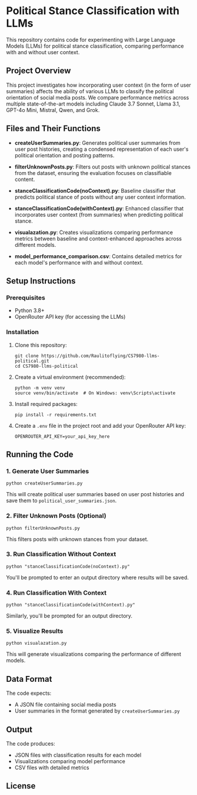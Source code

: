 # Political Stance Classification with LLMs

This repository contains code for experimenting with Large Language Models (LLMs) for political stance classification, comparing performance with and without user context.

## Project Overview

This project investigates how incorporating user context (in the form of user summaries) affects the ability of various LLMs to classify the political orientation of social media posts. We compare performance metrics across multiple state-of-the-art models including Claude 3.7 Sonnet, Llama 3.1, GPT-4o Mini, Mistral, Qwen, and Grok.

## Files and Their Functions

- **createUserSummaries.py**: Generates political user summaries from user post histories, creating a condensed representation of each user's political orientation and posting patterns.

- **filterUnknownPosts.py**: Filters out posts with unknown political stances from the dataset, ensuring the evaluation focuses on classifiable content.

- **stanceClassificationCode(noContext).py**: Baseline classifier that predicts political stance of posts without any user context information.

- **stanceClassificationCode(withContext).py**: Enhanced classifier that incorporates user context (from summaries) when predicting political stance.

- **visualazation.py**: Creates visualizations comparing performance metrics between baseline and context-enhanced approaches across different models.

- **model_performance_comparison.csv**: Contains detailed metrics for each model's performance with and without context.

## Setup Instructions

### Prerequisites

- Python 3.8+
- OpenRouter API key (for accessing the LLMs)

### Installation

1. Clone this repository:
   ```
   git clone https://github.com/Raulitoflying/CS7980-llms-political.git
   cd CS7980-llms-political
   ```

2. Create a virtual environment (recommended):
   ```
   python -m venv venv
   source venv/bin/activate  # On Windows: venv\Scripts\activate
   ```

3. Install required packages:
   ```
   pip install -r requirements.txt
   ```

4. Create a `.env` file in the project root and add your OpenRouter API key:
   ```
   OPENROUTER_API_KEY=your_api_key_here
   ```

## Running the Code

### 1. Generate User Summaries

```
python createUserSummaries.py
```
This will create political user summaries based on user post histories and save them to `political_user_summaries.json`.

### 2. Filter Unknown Posts (Optional)

```
python filterUnknownPosts.py
```
This filters posts with unknown stances from your dataset.

### 3. Run Classification Without Context

```
python "stanceClassificationCode(noContext).py"
```
You'll be prompted to enter an output directory where results will be saved.

### 4. Run Classification With Context

```
python "stanceClassificationCode(withContext).py"
```
Similarly, you'll be prompted for an output directory.

### 5. Visualize Results

```
python visualazation.py
```
This will generate visualizations comparing the performance of different models.

## Data Format

The code expects:
- A JSON file containing social media posts
- User summaries in the format generated by `createUserSummaries.py`

## Output

The code produces:
- JSON files with classification results for each model
- Visualizations comparing model performance
- CSV files with detailed metrics

## License
